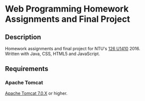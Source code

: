 Web Programming Homework Assignments and Final Project
==========

## Description
Homework assignments and final project for NTU's [126 U1410](https://goo.gl/eAE29j) 2016.  
Written with Java, CSS, HTML5 and JavaScript.

## Requirements

### Apache Tomcat
[Apache Tomcat 7.0.X](http://tomcat.apache.org/) or higher.
